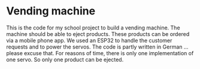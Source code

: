 # Vending machine

This is the code for my school project to build a vending machine. The machine should be able to eject products. These products can be ordered via a mobile phone app. We used an ESP32 to handle the customer requests and to power the servos.
The code is partly written in German ... please excuse that. For reasons of time, there is only one implementation of one servo. So only one product can be ejected.
